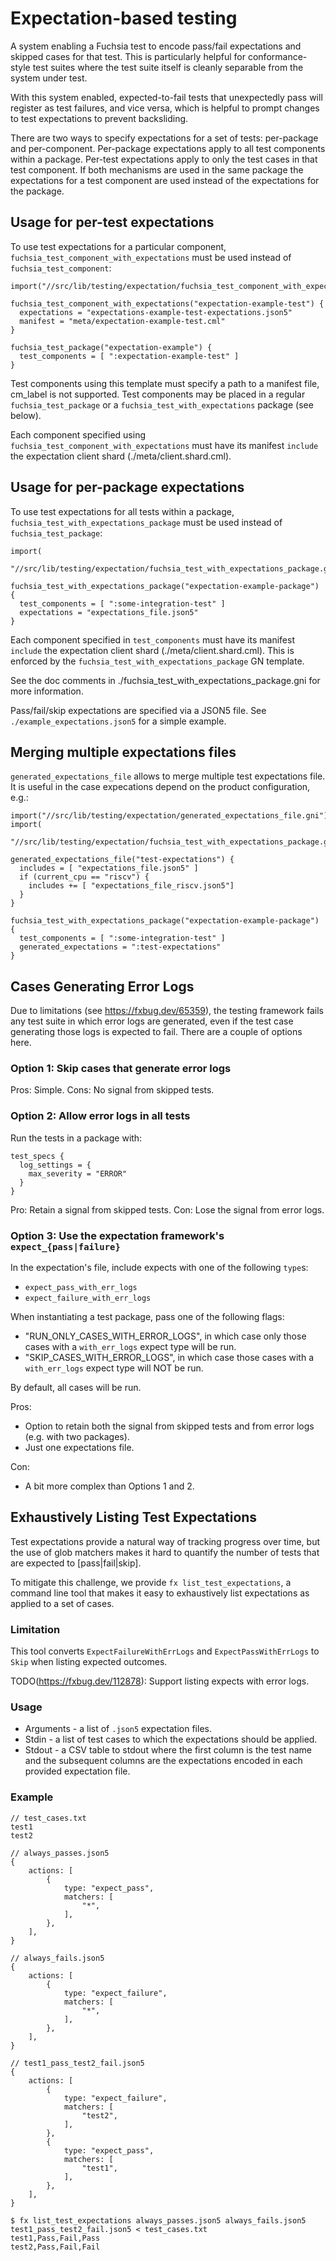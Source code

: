 # Expectation-based testing

A system enabling a Fuchsia test to encode pass/fail expectations and skipped cases for that test.
This is particularly helpful for conformance-style test suites where the test suite itself is
cleanly separable from the system under test.

With this system enabled, expected-to-fail tests that unexpectedly pass will register as test
failures, and vice versa, which is helpful to prompt changes to test expectations to prevent
backsliding.

There are two ways to specify expectations for a set of tests: per-package and per-component.
Per-package expectations apply to all test components within a package. Per-test expectations apply
to only the test cases in that test component. If both mechanisms are used in the same package the
expectations for a test component are used instead of the expectations for the package.

## Usage for per-test expectations

To use test expectations for a particular component, `fuchsia_test_component_with_expectations`
must be used instead of `fuchsia_test_component`:

```gn
import("//src/lib/testing/expectation/fuchsia_test_component_with_expectations.gni")

fuchsia_test_component_with_expectations("expectation-example-test") {
  expectations = "expectations-example-test-expectations.json5"
  manifest = "meta/expectation-example-test.cml"
}

fuchsia_test_package("expectation-example") {
  test_components = [ ":expectation-example-test" ]
}
```

Test components using this template must specify a path to a manifest file, cm_label is not
supported.  Test components may be placed in a regular `fuchsia_test_package` or a
`fuchsia_test_with_expectations` package (see below).

Each component specified using `fuchsia_test_component_with_expectations` must have its manifest
`include` the expectation client shard (./meta/client.shard.cml).


## Usage for per-package expectations

To use test expectations for all tests within a package, `fuchsia_test_with_expectations_package`
must be used instead of `fuchsia_test_package`:

```gn
import(
    "//src/lib/testing/expectation/fuchsia_test_with_expectations_package.gni")

fuchsia_test_with_expectations_package("expectation-example-package") {
  test_components = [ ":some-integration-test" ]
  expectations = "expectations_file.json5"
}
```

Each component specified in `test_components` must have its manifest `include`
the expectation client shard (./meta/client.shard.cml). This is enforced by the
`fuchsia_test_with_expectations_package` GN template.

See the doc comments in ./fuchsia_test_with_expectations_package.gni for more
information.

Pass/fail/skip expectations are specified via a JSON5 file.
See `./example_expectations.json5` for a simple example.

## Merging multiple expectations files

`generated_expectations_file` allows to merge multiple test expectations file.
It is useful in the case expecations depend on the product configuration, e.g.:

```gn
import("//src/lib/testing/expectation/generated_expectations_file.gni")
import(
    "//src/lib/testing/expectation/fuchsia_test_with_expectations_package.gni")

generated_expectations_file("test-expectations") {
  includes = [ "expectations_file.json5" ]
  if (current_cpu == "riscv") {
    includes += [ "expectations_file_riscv.json5"]
  }
}

fuchsia_test_with_expectations_package("expectation-example-package") {
  test_components = [ ":some-integration-test" ]
  generated_expectations = ":test-expectations"
}
```

## Cases Generating Error Logs

Due to limitations (see https://fxbug.dev/65359), the testing framework fails
any test suite in which error logs are generated, even if the test case generating
those logs is expected to fail. There are a couple of options here.

### Option 1: Skip cases that generate error logs

Pros: Simple.
Cons: No signal from skipped tests.

### Option 2: Allow error logs in all tests

Run the tests in a package with:

```
test_specs {
  log_settings = {
    max_severity = "ERROR"
  }
}
```

Pro: Retain a signal from skipped tests.
Con: Lose the signal from error logs.

### Option 3: Use the expectation framework's `expect_{pass|failure}`

In the expectation's file, include expects with one of the following `type`s:

* `expect_pass_with_err_logs`
* `expect_failure_with_err_logs`

When instantiating a test package, pass one of the following flags:

* "RUN_ONLY_CASES_WITH_ERROR_LOGS", in which case only those cases with a `with_err_logs`
  expect type will be run.
* "SKIP_CASES_WITH_ERROR_LOGS", in which case those cases with a `with_err_logs` expect
  type will NOT be run.

By default, all cases will be run.

Pros:
* Option to retain both the signal from skipped tests and from error logs (e.g. with
  two packages).
* Just one expectations file.

Con:
* A bit more complex than Options 1 and 2.

## Exhaustively Listing Test Expectations

Test expectations provide a natural way of tracking progress over time, but
the use of glob matchers makes it hard to quantify the number of tests that
are expected to [pass|fail|skip].

To mitigate this challenge, we provide `fx list_test_expectations`, a command
line tool that makes it easy to exhaustively list expectations as applied
to a set of cases.

### Limitation

This tool converts `ExpectFailureWithErrLogs` and `ExpectPassWithErrLogs`
to `Skip` when listing expected outcomes.

TODO(https://fxbug.dev/112878): Support listing expects with error logs.

### Usage

* Arguments - a list of `.json5` expectation files.
* Stdin - a list of test cases to which the expectations should be applied.
* Stdout - a CSV table to stdout where the first column is the test name
           and the subsequent columns are the expectations encoded in each
           provided expectation file.

### Example

```
// test_cases.txt
test1
test2

// always_passes.json5
{
    actions: [
        {
            type: "expect_pass",
            matchers: [
                "*",
            ],
        },
    ],
}

// always_fails.json5
{
    actions: [
        {
            type: "expect_failure",
            matchers: [
                "*",
            ],
        },
    ],
}

// test1_pass_test2_fail.json5
{
    actions: [
        {
            type: "expect_failure",
            matchers: [
                "test2",
            ],
        },
        {
            type: "expect_pass",
            matchers: [
                "test1",
            ],
        },
    ],
}

$ fx list_test_expectations always_passes.json5 always_fails.json5 test1_pass_test2_fail.json5 < test_cases.txt
test1,Pass,Fail,Pass
test2,Pass,Fail,Fail
```